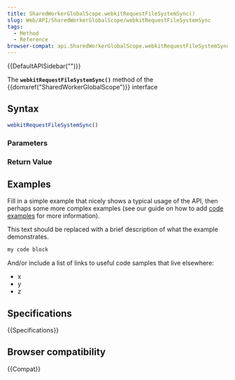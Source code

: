 ```yaml
---
title: SharedWorkerGlobalScope.webkitRequestFileSystemSync()
slug: Web/API/SharedWorkerGlobalScope/webkitRequestFileSystemSync
tags:
  - Method
  - Reference
browser-compat: api.SharedWorkerGlobalScope.webkitRequestFileSystemSync
---
```

{{DefaultAPISidebar("")}}

The **`webkitRequestFileSystemSync()`** method of the {{domxref("SharedWorkerGlobalScope")}} interface 

## Syntax

```js
webkitRequestFileSystemSync()
```

### Parameters



### Return Value



## Examples

Fill in a simple example that nicely shows a typical usage of the API, then perhaps some more complex examples (see our guide on how to add [code examples](/en-US/docs/MDN/Contribute/Structures/Code_examples) for more information).

This text should be replaced with a brief description of what the example demonstrates.

```js
my code block
```

And/or include a list of links to useful code samples that live elsewhere:

*   x
*   y
*   z

## Specifications

{{Specifications}}

## Browser compatibility

{{Compat}}

